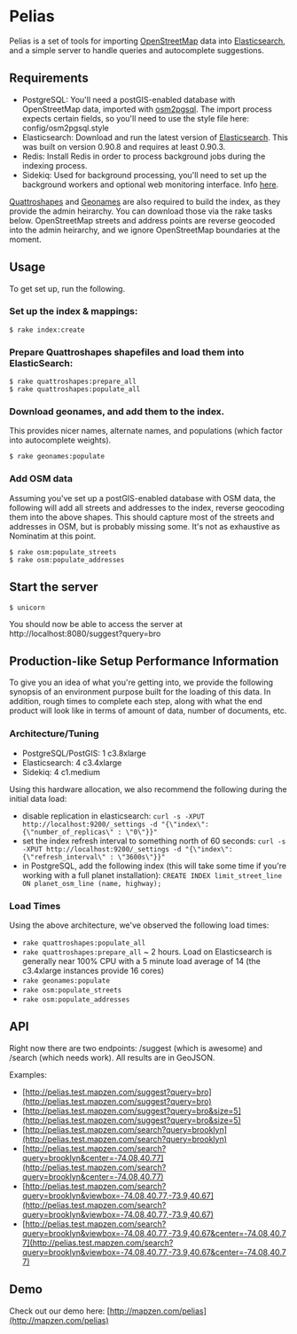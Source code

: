 # Pelias

Pelias is a set of tools for importing [OpenStreetMap](http://www.openstreetmap.org/) data into [Elasticsearch](http://www.elasticsearch.org/), and a simple server to handle queries and autocomplete suggestions.

## Requirements

* PostgreSQL: You'll need a postGIS-enabled database with OpenStreetMap data, imported with [osm2pgsql](http://wiki.openstreetmap.org/wiki/Osm2pgsql). The import process expects certain fields, so you'll need to use the style file here: config/osm2pgsql.style
* Elasticsearch: Download and run the latest version of [Elasticsearch](http://www.elasticsearch.org/download/). This was built on version 0.90.8 and requires at least 0.90.3.
* Redis: Install Redis in order to process background jobs during the indexing process.
* Sidekiq: Used for background processing, you'll need to set up the background workers and optional web monitoring interface. Info [here](http://sidekiq.org/).

[Quattroshapes](http://quattroshapes.com/) and [Geonames](http://www.geonames.org/) are also required to build the index, as they provide the admin heirarchy. You can download those via the rake tasks below. OpenStreetMap streets and address points are reverse geocoded into the admin heirarchy, and we ignore OpenStreetMap boundaries at the moment.

## Usage

To get set up, run the following.

### Set up the index & mappings:

    $ rake index:create

### Prepare Quattroshapes shapefiles and load them into ElasticSearch:

    $ rake quattroshapes:prepare_all
    $ rake quattroshapes:populate_all

### Download geonames, and add them to the index.

This provides nicer names, alternate names, and populations (which factor into autocomplete weights).

    $ rake geonames:populate

### Add OSM data

Assuming you've set up a postGIS-enabled database with OSM data, the following will add all streets and addresses to the index, reverse geocoding them into the above shapes. This should capture most of the streets and addresses in OSM, but is probably missing some. It's not as exhaustive as Nominatim at this point.

    $ rake osm:populate_streets
    $ rake osm:populate_addresses

## Start the server

    $ unicorn

You should now be able to access the server at http://localhost:8080/suggest?query=bro

## Production-like Setup Performance Information

To give you an idea of what you're getting into, we provide the following synopsis of an environment purpose built for the loading of this data. In addition, rough times to complete each step, along with what the end product will look like in terms of amount of data, number of documents, etc.

### Architecture/Tuning

* PostgreSQL/PostGIS: 1 c3.8xlarge
* Elasticsearch: 4 c3.4xlarge
* Sidekiq: 4 c1.medium

Using this hardware allocation, we also recommend the following during the initial data load:
* disable replication in elasticsearch: `curl -s -XPUT http://localhost:9200/_settings -d "{\"index\": {\"number_of_replicas\" : \"0\"}}"`
* set the index refresh interval to something north of 60 seconds: `curl -s -XPUT http://localhost:9200/_settings -d "{\"index\": {\"refresh_interval\" : \"3600s\"}}"`
* in PostgreSQL, add the following index (this will take some time if you're working with a full planet installation): `CREATE INDEX limit_street_line ON planet_osm_line (name, highway);`

### Load Times

Using the above architecture, we've observed the following load times:
* `rake quattroshapes:populate_all`
* `rake quattroshapes:prepare_all` ~ 2 hours. Load on Elasticsearch is generally near 100% CPU with a 5 minute load average of 14 (the c3.4xlarge instances provide 16 cores)
* `rake geonames:populate`
* `rake osm:populate_streets`
* `rake osm:populate_addresses`

## API

Right now there are two endpoints: /suggest (which is awesome) and /search (which needs work). All results are in GeoJSON.

Examples:

* [http://pelias.test.mapzen.com/suggest?query=bro](http://pelias.test.mapzen.com/suggest?query=bro)
* [http://pelias.test.mapzen.com/suggest?query=bro&size=5](http://pelias.test.mapzen.com/suggest?query=bro&size=5)
* [http://pelias.test.mapzen.com/search?query=brooklyn](http://pelias.test.mapzen.com/search?query=brooklyn)
* [http://pelias.test.mapzen.com/search?query=brooklyn&center=-74.08,40.77](http://pelias.test.mapzen.com/search?query=brooklyn&center=-74.08,40.77)
* [http://pelias.test.mapzen.com/search?query=brooklyn&viewbox=-74.08,40.77,-73.9,40.67](http://pelias.test.mapzen.com/search?query=brooklyn&viewbox=-74.08,40.77,-73.9,40.67)
* [http://pelias.test.mapzen.com/search?query=brooklyn&viewbox=-74.08,40.77,-73.9,40.67&center=-74.08,40.77](http://pelias.test.mapzen.com/search?query=brooklyn&viewbox=-74.08,40.77,-73.9,40.67&center=-74.08,40.77)

## Demo

Check out our demo here: [http://mapzen.com/pelias](http://mapzen.com/pelias)
